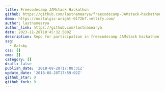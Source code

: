 ```yaml
---
title: Freecodecamp JAMstack Hackathon
github: https://github.com/lastnamearya/freecodecamp-JAMstack-hackathon
demo: https://nostalgic-wright-0172b7.netlify.com/
author: lastnamearya
author_link: https://github.com/lastnamearya
date: 2023-11-28T10:45:32.580Z
description: Repo for participation in freecodecamp JAMstack hackathon
ssg:
  - Gatsby
css: []
cms: []
category: []
draft: false
publish_date: '2018-08-28T17:08:31Z'
update_date: '2018-08-28T17:59:02Z'
github_star: 0
github_fork: 0
---
```

